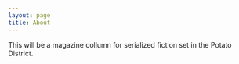 ```yaml
---
layout: page
title: About
---
```

This will be a magazine collumn for serialized fiction set in the Potato District.
